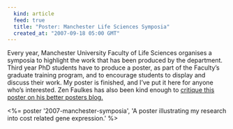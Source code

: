 ```yaml
---
  kind: article
  feed: true
  title: "Poster: Manchester Life Sciences Symposia"
  created_at: "2007-09-18 05:00 GMT"
---
```


Every year, Manchester University Faculty of Life Sciences organises a symposia
to highlight the work that has been produced by the department. Third year PhD
students have to produce a poster, as part of the Faculty’s graduate training
program, and to encourage students to display and discuss their work. My poster
is finished, and I’ve put it here for anyone who’s interested. Zen Faulkes has
also been kind enough to [critique this poster on his better posters blog.][bp]

[bp]: http://betterposters.blogspot.com/2013/02/critique-protein-biosynthesis.html

<%= poster '2007-manchester-symposia', 'A poster illustrating my research into cost related gene expression.' %>
